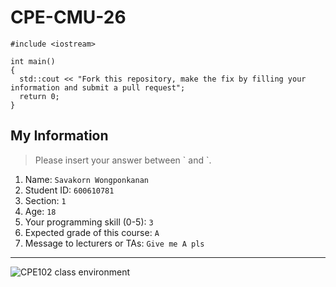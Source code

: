 # CPE-CMU-26
>
```
#include <iostream>

int main()
{
  std::cout << "Fork this repository, make the fix by filling your information and submit a pull request";
  return 0;
}
```

## My Information
> Please insert your answer between \` and \`.

1. Name: `Savakorn Wongponkanan`
2. Student ID: `600610781`
3. Section: `1`
4. Age: `18`
5. Your programming skill (0-5): `3`
6. Expected grade of this course: `A`
7. Message to lecturers or TAs: `Give me A pls`

---
![CPE102 class environment](https://github.com/tmwatchanan/CPE-CMU-26/raw/master/cpe102_class_envi.jpg)
